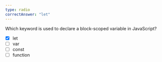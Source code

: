 ```yaml
---
type: radio
correctAnswer: "let"
---
```


Which keyword is used to declare a block-scoped variable in JavaScript?

- [x] let
- [ ] var
- [ ] const
- [ ] function
